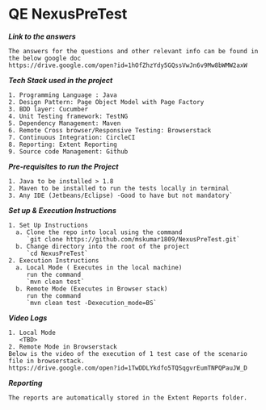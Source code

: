 # QE NexusPreTest

***Link to the answers*** 
```
The answers for the questions and other relevant info can be found in the below google doc
https://drive.google.com/open?id=1hOfZhzYdy5GQssVwJn6v9Mw8bWMW2axW
```  

***Tech Stack used in the project***
```
1. Programming Language : Java
2. Design Pattern: Page Object Model with Page Factory
3. BDD layer: Cucumber
4. Unit Testing framework: TestNG
5. Dependency Management: Maven
6. Remote Cross browser/Responsive Testing: Browserstack
7. Continuous Integration: CircleCI
8. Reporting: Extent Reporting
9. Source code Management: Github
```
***Pre-requisites to run the Project***
```
1. Java to be installed > 1.8
2. Maven to be installed to run the tests locally in terminal
3. Any IDE (Jetbeans/Eclipse) -Good to have but not mandatory`
```

***Set up & Execution Instructions***
```
1. Set Up Instructions
  a. Clone the repo into local using the command
     `git clone https://github.com/mskumar1809/NexusPreTest.git`
  b. Change directory into the root of the project
     `cd NexusPreTest`  
2. Execution Instructions
  a. Local Mode ( Executes in the local machine)
     run the command 
     `mvn clean test`    
  b. Remote Mode (Executes in Browser stack)
     run the command 
     `mvn clean test -Dexecution_mode=BS`
```

***Video Logs***
```
1. Local Mode
   <TBD>
2. Remote Mode in Browserstack 
Below is the video of the execution of 1 test case of the scenario file in browserstack. 
https://drive.google.com/open?id=1TwDDLYkdfo5TQSqgvrEumTNPQPauJW_D
```
***Reporting***
```
The reports are automatically stored in the Extent Reports folder.
```  

